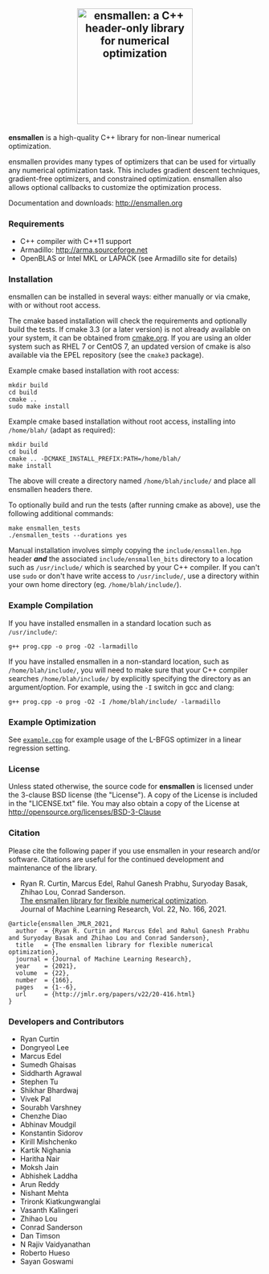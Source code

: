 <h2 align="center">
  <a href="http://ensmallen.org/"><img src="http://ensmallen.org/img/ensmallen_text.svg" style="background-color:rgba(0,0,0,0);" height=230 alt="ensmallen: a C++ header-only library for numerical optimization"></a>
</h2>

**ensmallen** is a high-quality C++ library for non-linear numerical optimization.

ensmallen provides many types of optimizers that can be used
for virtually any numerical optimization task.
This includes gradient descent techniques, gradient-free optimizers,
and constrained optimization.
ensmallen also allows optional callbacks to customize the optimization process.

Documentation and downloads: http://ensmallen.org

### Requirements

* C++ compiler with C++11 support
* Armadillo: http://arma.sourceforge.net
* OpenBLAS or Intel MKL or LAPACK (see Armadillo site for details)


### Installation

ensmallen can be installed in several ways: either manually or via cmake, 
with or without root access.

The cmake based installation will check the requirements 
and optionally build the tests. If cmake 3.3 (or a later version) 
is not already available on your system, it can be obtained 
from [cmake.org](https://cmake.org). If you are using an older 
system such as RHEL 7 or CentOS 7, an updated version of cmake 
is also available via the EPEL repository (see the `cmake3` package).

Example cmake based installation with root access:

```
mkdir build
cd build
cmake ..
sudo make install
```

Example cmake based installation without root access, 
installing into `/home/blah/` (adapt as required):

```
mkdir build
cd build
cmake .. -DCMAKE_INSTALL_PREFIX:PATH=/home/blah/
make install
```

The above will create a directory named `/home/blah/include/` 
and place all ensmallen headers there.

To optionally build and run the tests
(after running cmake as above),
use the following additional commands:

```
make ensmallen_tests
./ensmallen_tests --durations yes
```

Manual installation involves simply copying the `include/ensmallen.hpp` header 
***and*** the associated `include/ensmallen_bits` directory to a location 
such as `/usr/include/` which is searched by your C++ compiler.
If you can't use `sudo` or don't have write access to `/usr/include/`, 
use a directory within your own home directory (eg. `/home/blah/include/`).


### Example Compilation

If you have installed ensmallen in a standard location such as `/usr/include/`:

    g++ prog.cpp -o prog -O2 -larmadillo
    
If you have installed ensmallen in a non-standard location, 
such as `/home/blah/include/`, you will need to make sure 
that your C++ compiler searches `/home/blah/include/` 
by explicitly specifying the directory as an argument/option. 
For example, using the `-I` switch in gcc and clang:

    g++ prog.cpp -o prog -O2 -I /home/blah/include/ -larmadillo


### Example Optimization

See [`example.cpp`](example.cpp) for example usage of the L-BFGS optimizer 
in a linear regression setting.


### License

Unless stated otherwise, the source code for **ensmallen** is licensed under the
3-clause BSD license (the "License").  A copy of the License is included in the
"LICENSE.txt" file.  You may also obtain a copy of the License at
http://opensource.org/licenses/BSD-3-Clause


### Citation

Please cite the following paper if you use ensmallen in your research and/or
software. Citations are useful for the continued development and maintenance of
the library.

* Ryan R. Curtin, Marcus Edel, Rahul Ganesh Prabhu, Suryoday Basak, Zhihao Lou, Conrad Sanderson.  
  [The ensmallen library for flexible numerical optimization](https://jmlr.org/papers/volume22/20-416/20-416.pdf).  
  Journal of Machine Learning Research, Vol. 22, No. 166, 2021.

```
@article{ensmallen_JMLR_2021,
  author  = {Ryan R. Curtin and Marcus Edel and Rahul Ganesh Prabhu and Suryoday Basak and Zhihao Lou and Conrad Sanderson},
  title   = {The ensmallen library for flexible numerical optimization},
  journal = {Journal of Machine Learning Research},
  year    = {2021},
  volume  = {22},
  number  = {166},
  pages   = {1--6},
  url     = {http://jmlr.org/papers/v22/20-416.html}
}
```

### Developers and Contributors

* Ryan Curtin
* Dongryeol Lee
* Marcus Edel
* Sumedh Ghaisas
* Siddharth Agrawal
* Stephen Tu
* Shikhar Bhardwaj
* Vivek Pal
* Sourabh Varshney
* Chenzhe Diao
* Abhinav Moudgil
* Konstantin Sidorov
* Kirill Mishchenko
* Kartik Nighania
* Haritha Nair
* Moksh Jain
* Abhishek Laddha
* Arun Reddy
* Nishant Mehta
* Trironk Kiatkungwanglai
* Vasanth Kalingeri
* Zhihao Lou
* Conrad Sanderson
* Dan Timson
* N Rajiv Vaidyanathan
* Roberto Hueso
* Sayan Goswami
